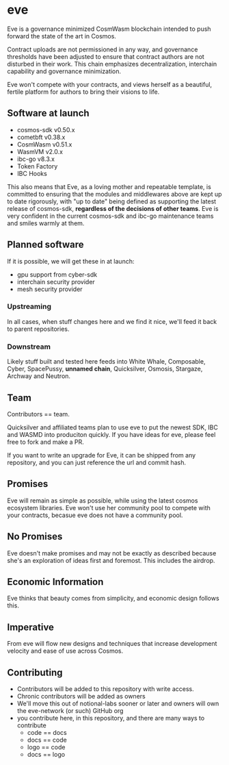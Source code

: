# eve

Eve is a governance minimized CosmWasm blockchain intended to push forward the state of the art in Cosmos.

Contract uploads are not permissioned in any way, and governance thresholds have been adjusted to ensure that contract authors are not disturbed in their work.   This chain emphasizes decentralization, interchain capability and governance minimization.

Eve won't compete with your contracts, and views herself as a beautiful, fertile platform for authors to bring their visions to life.

## Software at launch

* cosmos-sdk v0.50.x
* cometbft v0.38.x
* CosmWasm v0.51.x
* WasmVM v2.0.x
* ibc-go v8.3.x
* Token Factory
* IBC Hooks

This also means that Eve, as a loving mother and repeatable template, is committed to ensuring that the modules and middlewares above are kept up to date rigorously, with "up to date" being defined as supporting the latest release of cosmos-sdk, **regardless of the decisions of other teams**.  Eve is very confident in the current cosmos-sdk and ibc-go maintenance teams and smiles warmly at them.

## Planned software

If it is possible, we will get these in at launch:

* gpu support from cyber-sdk
* interchain security provider
* mesh security provider

### Upstreaming

In all cases, when stuff changes here and we find it nice, we'll feed it back to parent repositories.

### Downstream

Likely stuff built and tested here feeds into White Whale, Composable, Cyber, SpacePussy, **unnamed chain**, Quicksilver, Osmosis, Stargaze, Archway and Neutron.

## Team

Contributors == team.

Quicksilver and affiliated teams plan to use eve to put the newest SDK, IBC and WASMD into produciton quickly.  If you have ideas for eve, please feel free to fork and make a PR.

If you want to write an upgrade for Eve, it can be shipped from any repository, and you can just reference the url and commit hash.

## Promises

Eve will remain as simple as possible, while using the latest cosmos ecosystem libraries.  Eve won't use her community pool to compete with your contracts, becasue eve does not have a community pool.

## No Promises

Eve doesn't make promises and may not be exactly as described because she's an exploration of ideas first and foremost.  This includes the airdrop.

## Economic Information

Eve thinks that beauty comes from simplicity, and economic design follows this.

## Imperative

From eve will flow new designs and techniques that increase development velocity and ease of use across Cosmos.

## Contributing

* Contributors will be added to this repository with write access.
* Chronic contributors will be added as owners
* We'll move this out of notional-labs sooner or later and owners will own the eve-network (or such) GitHub org
* you contribute here, in this repository, and there are many ways to contribute
  * code == docs
  * docs == code
  * logo == code
  * docs == logo
